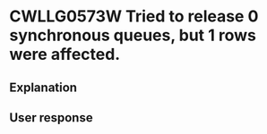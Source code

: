 # CWLLG0573W Tried to release 0 synchronous queues, but 1 rows were affected.

## Explanation

## User response